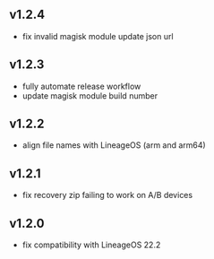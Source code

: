 ## v1.2.4

- fix invalid magisk module update json url

## v1.2.3

- fully automate release workflow
- update magisk module build number

## v1.2.2

- align file names with LineageOS (arm and arm64)

## v1.2.1

- fix recovery zip failing to work on A/B devices

## v1.2.0

- fix compatibility with LineageOS 22.2
